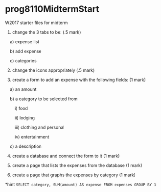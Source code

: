 # prog8110MidtermStart
W2017 starter files for midterm

1) change the 3 tabs to be: (.5 mark) 

&nbsp;&nbsp;&nbsp;&nbsp;a) expense list

&nbsp;&nbsp;&nbsp;&nbsp;b) add expense

&nbsp;&nbsp;&nbsp;&nbsp;c) categories
 
2) change the icons appropriately (.5 mark)
 
3) create a form to add an expense with the following fields: (1 mark)
 
&nbsp;&nbsp;&nbsp;&nbsp;a) an amount

&nbsp;&nbsp;&nbsp;&nbsp;b) a category to be selected from
  
&nbsp;&nbsp;&nbsp;&nbsp;&nbsp;&nbsp;&nbsp;&nbsp;i) food
  
&nbsp;&nbsp;&nbsp;&nbsp;&nbsp;&nbsp;&nbsp;&nbsp;ii) lodging
 
&nbsp;&nbsp;&nbsp;&nbsp;&nbsp;&nbsp;&nbsp;&nbsp;iii) clothing and personal
 
&nbsp;&nbsp;&nbsp;&nbsp;&nbsp;&nbsp;&nbsp;&nbsp;iv) entertainment

&nbsp;&nbsp;&nbsp;&nbsp;c) a description
  
4) create a database and connect the form to it (1 mark)

5) create a page that lists the expenses from the database (1 mark)

6) create a page that graphs the expenses by category (1 mark)

*hint `SELECT category, SUM(amount) AS expense FROM expenses GROUP BY 1`
